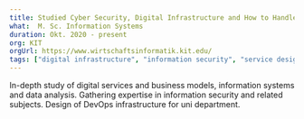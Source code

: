 ```yaml
---
title: Studied Cyber Security, Digital Infrastructure and How to Handle Data
what:  M. Sc. Information Systems
duration: Okt. 2020 - present
org: KIT
orgUrl: https://www.wirtschaftsinformatik.kit.edu/
tags: ["digital infrastructure", "information security", "service design"]
---
```


In-depth study of digital services and business models, information systems and data analysis. Gathering expertise in information security and related subjects. Design of DevOps infrastructure for uni department.